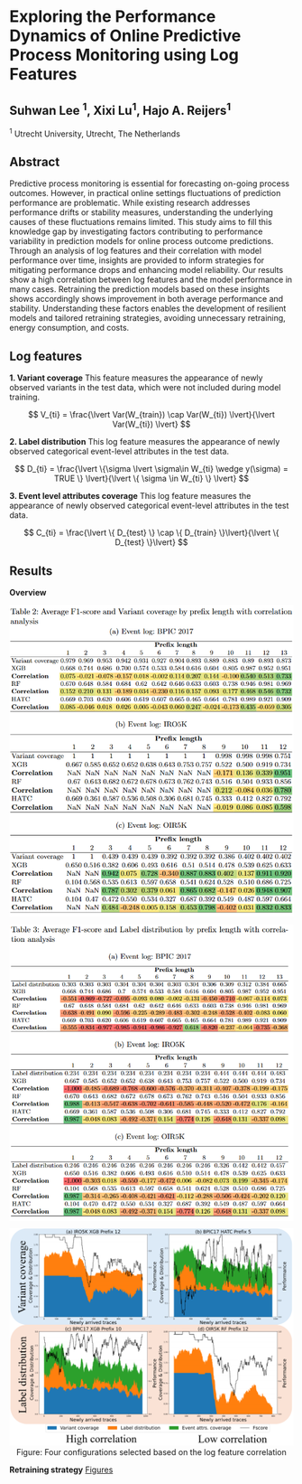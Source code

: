 # Exploring the Performance Dynamics of Online Predictive Process Monitoring using Log Features
## Suhwan Lee <sup>1</sup>, Xixi Lu<sup>1</sup>, Hajo A. Reijers<sup>1</sup>

<sup>1</sup> Utrecht University, Utrecht, The Netherlands

## Abstract
Predictive process monitoring is essential for forecasting on-going process outcomes. However, in practical online settings fluctuations of prediction performance are problematic. While existing research addresses performance drifts or stability measures, understanding the underlying causes of these fluctuations remains limited. This study aims to fill this knowledge gap by investigating factors contributing to performance variability in prediction models for online process outcome predictions. Through an analysis of log features and their correlation with model performance over time, insights are provided to inform strategies for mitigating performance drops and enhancing model reliability. Our results show a high correlation between log features and the model performance in many cases. Retraining the prediction models based on these insights shows accordingly shows improvement in both average performance and stability. Understanding these factors enables the development of resilient models and tailored retraining strategies, avoiding unnecessary retraining, energy consumption, and costs.


## Log features
__1. Variant coverage__
This feature measures the appearance of newly observed variants in the test data, which were not included during model training. 

$$
V_{ti} = \frac{\lvert Var(W_{train}) \cap Var(W_{ti}) \lvert}{\lvert Var(W_{ti}) \lvert}
$$

__2. Label distribution__
This log feature measures the appearance of newly observed categorical event-level attributes in the test data.

$$
D_{ti} = \frac{\lvert \{\sigma \lvert \sigma\in W_{ti} \wedge y(\sigma) = TRUE \} \lvert}{\lvert \{ \sigma \in W_{ti} \} \lvert}
$$


__3. Event level attributes coverage__
This log feature measures the appearance of newly observed categorical event-level attributes in the test data.

$$  
C_{ti} = \frac{\lvert \{ D_{test} \} \cap \{ D_{train} \}\lvert}{\lvert \{ D_{test} \}\lvert}
$$

## Results
__Overview__
<p align="center">
    <img src="./readme_img/result_table2.png" style="margin: 0px 0px 10px 0px">
    <img src="./readme_img/result_table3.png"  style="margin: 0px 0px 10px 0px">
    <img src="./readme_img/result_correlation.png">
    Figure: Four configurations selected based on the log feature correlation
</p>



__Retraining strategy__
[Figures](./train_once_vs_retraining.md "Comparing performance from train once vs retraining")